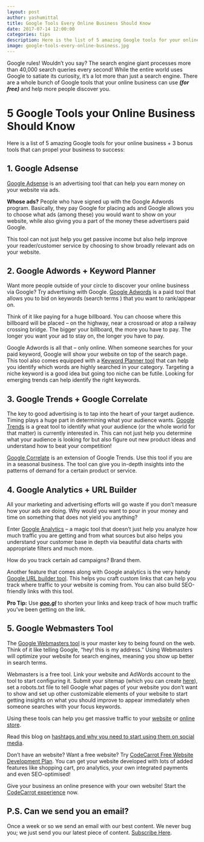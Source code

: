 ```yaml
---
layout: post
author: yashumittal
title: Google Tools Every Online Business Should Know
date: 2017-07-14 12:00:00
categories: tips
description: Here is the list of 5 amazing Google tools for your online business that can propel your business to success.
image: google-tools-every-online-business.jpg
---
```


Google rules! Wouldn’t you say? The search engine giant processes more than 40,000 search queries every second! While the entire world uses Google to satiate its curiosity, it’s a lot more than just a search engine. There are a whole bunch of Google tools that your online business can use _**(for free)**_ and help more people discover you.

# 5 Google Tools your Online Business Should Know

Here is a list of 5 amazing Google tools for your online business + 3 bonus tools that can propel your business to success:

## 1. Google Adsense

[Google Adsense](//support.google.com/adsense/) is an advertising tool that can help you earn money on your website via ads.

**Whose ads?** People who have signed up with the Google Adwords program. Basically, they pay Google for placing ads and Google allows you to choose what ads (among these) you would want to show on your website, while also giving you a part of the money these advertisers paid Google.

This tool can not just help you get passive income but also help improve your reader/customer service by choosing to show broadly relevant ads on your website.

## 2. Google Adwords + Keyword Planner

Want more people outside of your circle to discover your online business via Google? Try advertising with Google. [Google Adwords](//adwords.google.com/) is a paid tool that allows you to bid on keywords (search terms ) that you want to rank/appear on.

Think of it like paying for a huge billboard. You can choose where this billboard will be placed – on the highway, near a crossroad or atop a railway crossing bridge. The bigger your billboard, the more you have to pay. The longer you want your ad to stay on, the longer you have to pay.

Google Adwords is all that – only online. When someone searches for your paid keyword, Google will show your website on top of the search page. This tool also comes equipped with a [Keyword Planner tool](//backlinko.com/google-keyword-planner) that can help you identify which words are highly searched in your category. Targeting a niche keyword is a good idea but going too niche can be futile. Looking for emerging trends can help identify the right keywords.

## 3. Google Trends + Google Correlate

The key to good advertising is to tap into the heart of your target audience. Timing plays a huge part in determining what your audience wants. [Google Trends](//trends.google.co.in/trends/) is a great tool to identify what your audience (or the whole world for that matter) is currently interested in. This can not just help you determine what your audience is looking for but also figure out new product ideas and understand how to beat your competition!

[Google Correlate](//www.google.com/trends/correlate) is an extension of Google Trends. Use this tool if you are in a seasonal business. The tool can give you in-depth insights into the patterns of demand for a certain product or service.

## 4. Google Analytics + URL Builder

All your marketing and advertising efforts will go waste if you don’t measure how your ads are doing. Why would you want to pour in your money and time on something that does not yield you anything?

Enter [Google Analytics](//analytics.google.com/analytics/web/) – a magic tool that doesn’t just help you analyze how much traffic you are getting and from what sources but also helps you understand your customer base in depth via beautiful data charts with appropriate filters and much more.

How do you track certain ad campaigns? Brand them.

Another feature that comes along with Google analytics is the very handy [Google URL builder tool](//ga-dev-tools.appspot.com/campaign-url-builder/). This helps you craft custom links that can help you track where traffic to your website is coming from. You can also build SEO-friendly links with this tool.

**Pro Tip:** Use _**[goo.gl](//goo.gl/)**_ to shorten your links and keep track of how much traffic you’ve been getting on the link.

## 5. Google Webmasters Tool

The [Google Webmasters tool](//www.google.com/webmasters/#?modal_active=none) is your master key to being found on the web. Think of it like telling Google, “hey! this is my address.” Using Webmasters will optimize your website for search engines, meaning you show up better in search terms.

Webmasters is a free tool. Link your website and AdWords account to the tool to start configuring it. Submit your sitemap (which you can create [here](//www.xml-sitemaps.com/)), set a robots.txt file to tell Google what pages of your website you don’t want to show and set up other customizable elements of your website to start getting insights on what you should improve to appear immediately when someone searches with your focus keywords.

Using these tools can help you get massive traffic to your [website](//www.codecarrot.net/) or [online store](//codecarrot.net/store.html).

Read this blog on [hashtags and why you need to start using them on social media](/what-are-hashtags-and-why-you-need-to-start-using-them-on-social-media/).

Don’t have an website? Want a free website? Try [CodeCarrot Free Website Development Plan](//www.codecarrot.net/). You can get your website developed with lots of added features like shopping cart, pro analytics, your own integrated payments and even SEO-optimised!

Give your business an online presence with your own website! Start the [CodeCarrot experience](//www.codecarrot.net/) now.

## P.S. Can we send you an email?

Once a week or so we send an email with our best content. We never bug you; we just send you our latest piece of content. [Subscribe Here](#subscribe).
